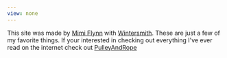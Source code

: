 ```yaml
---
view: none
---
```


This site was made by [Mimi Flynn][1] with [Wintersmith][2]. These are just a few of my favorite things. If your interested in checking out everything I've ever read on the internet check out [PulleyAndRope][3]

[1]: http://mimiflynn.com
[2]: http://wintersmith.io
[3]: http://pulleyandrope.com
